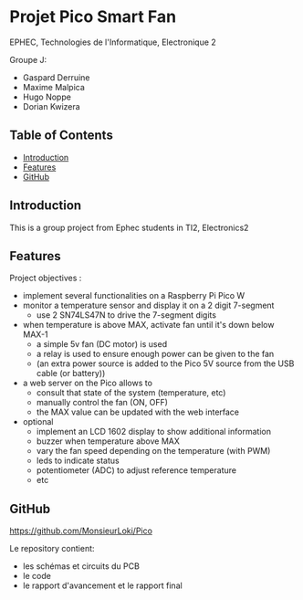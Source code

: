 # Projet Pico Smart Fan
EPHEC, Technologies de l'Informatique, Electronique 2

Groupe J:
- Gaspard Derruine
- Maxime Malpica
- Hugo Noppe
- Dorian Kwizera


## Table of Contents

- [Introduction](#introduction)
- [Features](#features)
- [GitHub](#GitHub)

## Introduction

This is a group project from Ephec students in TI2, Electronics2

## Features

Project objectives :
- implement several functionalities on a Raspberry Pi Pico W
- monitor a temperature sensor and display it on a 2 digit 7-segment
    - use 2 SN74LS47N to drive the 7-segment digits
- when temperature is above MAX, activate fan until it's down below MAX-1
    - a simple 5v fan (DC motor) is used
    - a relay is used to ensure enough power can be given to the fan
    - (an extra power source is added to the Pico 5V source from the USB cable (or battery))
- a web server on the Pico allows to
    - consult that state of the system (temperature, etc)
    - manually control the fan (ON, OFF)
    - the MAX value can be updated with the web interface
- optional
    - implement an LCD 1602 display to show additional information
    - buzzer when temperature above MAX
    - vary the fan speed depending on the temperature (with PWM)
    - leds to indicate status
    - potentiometer (ADC) to adjust reference temperature
    - etc


## GitHub

https://github.com/MonsieurLoki/Pico

Le repository contient:
- les schémas et circuits du PCB
- le code
- le rapport d'avancement et le rapport final



